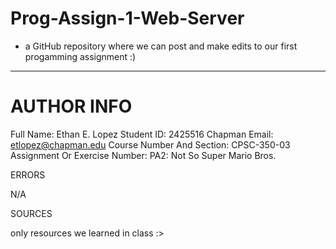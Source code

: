 # Prog-Assign-1-Web-Server

- a GitHub repository where we can post and make edits to our first progamming assignment :)

----

# AUTHOR INFO

Full Name: Ethan E. Lopez
Student ID: 2425516 
Chapman Email: etlopez@chapman.edu
Course Number And Section: CPSC-350-03
Assignment Or Exercise Number: PA2: Not So Super Mario Bros.

ERRORS

N/A

SOURCES

only resources we learned in class :>

